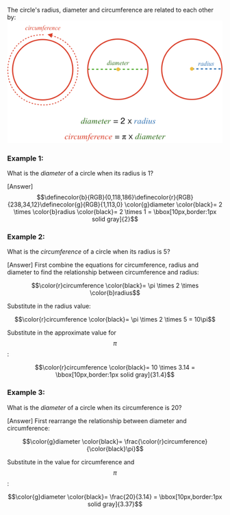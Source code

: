 The circle's radius, diameter and circumference are related to each other by:
![](reference.png)

### Example 1:

What is the _diameter_ of a circle when its radius is 1?

<hintLow>[Answer]
$$\definecolor{b}{RGB}{0,118,186}\definecolor{r}{RGB}{238,34,12}\definecolor{g}{RGB}{1,113,0} \color{g}diameter \color{black}= 2 \times \color{b}radius \color{black}= 2 \times 1 = \bbox[10px,border:1px solid gray]{2}$$
</hintLow>

### Example 2:

What is the _circumference_ of a circle when its radius is 5?

<hintLow>[Answer]
First combine the equations for circumference, radius and diameter to find the relationship between circumference and radius:

$$\color{r}circumference \color{black}= \pi \times 2 \times \color{b}radius$$

Substitute in the radius value:

$$\color{r}circumference \color{black}= \pi \times 2 \times 5 = 10\pi$$

Substitute in the approximate value for $$\pi$$:

$$\color{r}circumference \color{black}= 10 \times 3.14 = \bbox[10px,border:1px solid gray]{31.4}$$
</hintLow>

### Example 3:

What is the _diameter_ of a circle when its circumference is 20?

<hintLow>[Answer]
First rearrange the relationship between diameter and circumference:

$$\color{g}diameter \color{black}= \frac{\color{r}circumference}{\color{black}\pi}$$

Substitute in the value for circumference and $$\pi$$:

$$\color{g}diameter \color{black}= \frac{20}{3.14} = \bbox[10px,border:1px solid gray]{3.37}$$
</hintLow>
